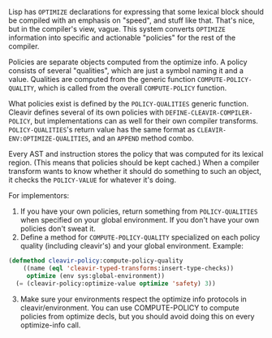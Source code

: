 Lisp has `OPTIMIZE` declarations for expressing that some
lexical block should be compiled with an emphasis on "speed",
and stuff like that. That's nice, but in the compiler's view,
vague. This system converts `OPTIMIZE` information into specific
and actionable "policies" for the rest of the compiler.

Policies are separate objects computed from the optimize info.
A policy consists of several "qualities", which are just a
symbol naming it and a value. Qualities are computed from the
generic function `COMPUTE-POLICY-QUALITY`, which is called from
the overall `COMPUTE-POLICY` function.

What policies exist is defined by the `POLICY-QUALITIES`
generic function. Cleavir defines several of its own policies
with `DEFINE-CLEAVIR-COMPILER-POLICY`, but implementations can
as well for their own compiler transforms. `POLICY-QUALITIES`'s
return value has the same format as
`CLEAVIR-ENV:OPTIMIZE-QUALITIES`, and an `APPEND` method combo.

Every AST and instruction stores the policy that was computed
for its lexical region. (This means that policies should be
kept cached.) When a compiler transform wants to know whether
it should do something to such an object, it checks the
`POLICY-VALUE` for whatever it's doing.

For implementors:

1. If you have your own policies, return something from
   `POLICY-QUALITIES` when specified on your global environment.
   If you don't have your own policies don't sweat it.
2. Define a method for `COMPUTE-POLICY-QUALITY` specialized on
   each policy quality (including cleavir's) and your global
   environment. Example:

```lisp
(defmethod cleavir-policy:compute-policy-quality
    ((name (eql 'cleavir-typed-transforms:insert-type-checks))
     optimize (env sys:global-environment))
  (= (cleavir-policy:optimize-value optimize 'safety) 3))
```

3. Make sure your environments respect the optimize info
   protocols in cleavir/environment. You can use
   COMPUTE-POLICY to compute policies from optimize decls, but
   you should avoid doing this on every optimize-info call.
